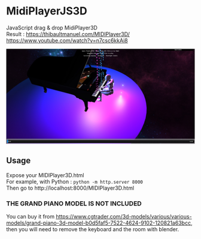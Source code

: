 ﻿# MidiPlayerJS3D
JavaScript drag &amp; drop MidiPlayer3D </br>
Result : https://thibaultmanuel.com/MIDIPlayer3D/ </br> https://www.youtube.com/watch?v=n7csc6kkAi8</br>

![Example](example.jpg)

## Usage
Expose your MIDIPlayer3D.html</br>
For example, with Python : `python -m http.server 8000` </br>
Then go to http://localhost:8000/MIDIPlayer3D.html</br>

### THE GRAND PIANO MODEL IS NOT INCLUDED
You can buy it from https://www.cgtrader.com/3d-models/various/various-models/grand-piano-3d-model-b0d5faf5-7522-4624-9102-120821a63bcc, then you will need to remove the keyboard and the room with blender. 
